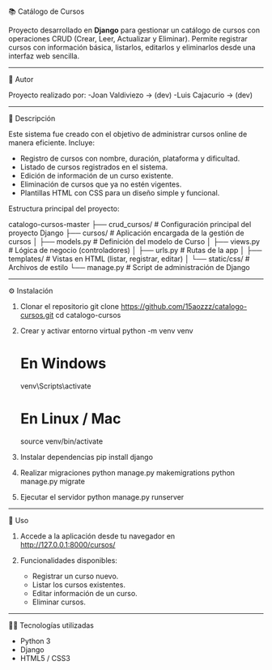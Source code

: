 📚 Catálogo de Cursos

Proyecto desarrollado en **Django** para gestionar un catálogo de cursos con operaciones CRUD (Crear, Leer, Actualizar y Eliminar).
Permite registrar cursos con información básica, listarlos, editarlos y eliminarlos desde una interfaz web sencilla.

---

📌 Autor

Proyecto realizado por:
-Joan Valdiviezo -> (dev)
-Luis Cajacurio  -> (dev)

---

📝 Descripción

Este sistema fue creado con el objetivo de administrar cursos online de manera eficiente.
Incluye:

- Registro de cursos con nombre, duración, plataforma y dificultad.
- Listado de cursos registrados en el sistema.
- Edición de información de un curso existente.
- Eliminación de cursos que ya no estén vigentes.
- Plantillas HTML con CSS para un diseño simple y funcional.

Estructura principal del proyecto:

catalogo-cursos-master
├── crud_cursos/        # Configuración principal del proyecto Django
├── cursos/             # Aplicación encargada de la gestión de cursos
│   ├── models.py       # Definición del modelo de Curso
│   ├── views.py        # Lógica de negocio (controladores)
│   ├── urls.py         # Rutas de la app
│   ├── templates/      # Vistas en HTML (listar, registrar, editar)
│   └── static/css/     # Archivos de estilo
└── manage.py           # Script de administración de Django

---

⚙️ Instalación

1. Clonar el repositorio
   git clone https://github.com/15aozzz/catalogo-cursos.git
   cd catalogo-cursos

2. Crear y activar entorno virtual
   python -m venv venv
   # En Windows
   venv\Scripts\activate
   # En Linux / Mac
   source venv/bin/activate

3. Instalar dependencias
   pip install django

4. Realizar migraciones
   python manage.py makemigrations
   python manage.py migrate


5. Ejecutar el servidor
   python manage.py runserver

---

🚀 Uso

1. Accede a la aplicación desde tu navegador en  
   http://127.0.0.1:8000/cursos/

2. Funcionalidades disponibles:
   - Registrar un curso nuevo.
   - Listar los cursos existentes.
   - Editar información de un curso.
   - Eliminar cursos.


---

👨‍💻 Tecnologías utilizadas

- Python 3
- Django
- HTML5 / CSS3

